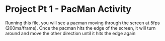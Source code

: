 # Project Pt 1 - PacMan Activity
Running this file, you will see a pacman moving through the screen at 5fps (200ms/frame).
Once the pacman hits the edge of the screen, it will turn around and move the other direction until it hits the edge again
